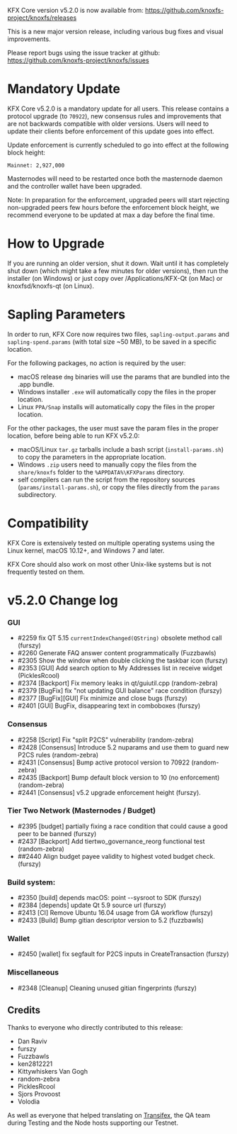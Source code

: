 KFX Core version v5.2.0 is now available from:  <https://github.com/knoxfs-project/knoxfs/releases>

This is a new major version release, including various bug fixes and visual improvements.

Please report bugs using the issue tracker at github: <https://github.com/knoxfs-project/knoxfs/issues>

Mandatory Update
==============

KFX Core v5.2.0 is a mandatory update for all users. This release contains a protocol upgrade (to `70922`), new consensus rules and improvements that are not backwards compatible with older versions. Users will need to update their clients before enforcement of this update goes into effect.

Update enforcement is currently scheduled to go into effect at the following block height:
```
Mainnet: 2,927,000
```
Masternodes will need to be restarted once both the masternode daemon and the controller wallet have been upgraded.

Note: In preparation for the enforcement, upgraded peers will start rejecting non-upgraded peers few hours before the enforcement block height, we recommend everyone to be updated at max a day before the final time.

How to Upgrade
==============

If you are running an older version, shut it down. Wait until it has completely shut down (which might take a few minutes for older versions), then run the installer (on Windows) or just copy over /Applications/KFX-Qt (on Mac) or knoxfsd/knoxfs-qt (on Linux).

Sapling Parameters
==================

In order to run, KFX Core now requires two files, `sapling-output.params` and `sapling-spend.params` (with total size ~50 MB), to be saved in a specific location.

For the following packages, no action is required by the user:
- macOS release `dmg` binaries will use the params that are bundled into the .app bundle.
- Windows installer `.exe` will automatically copy the files in the proper location.
- Linux `PPA/Snap` installs will automatically copy the files in the proper location.

For the other packages, the user must save the param files in the proper location, before being able to run KFX v5.2.0:
- macOS/Linux `tar.gz` tarballs include a bash script (`install-params.sh`) to copy the parameters in the appropriate location.
- Windows `.zip` users need to manually copy the files from the `share/knoxfs` folder to the `%APPDATA%\KFXParams` directory.
- self compilers can run the script from the repository sources (`params/install-params.sh`), or copy the files directly from the `params` subdirectory.

Compatibility
==============

KFX Core is extensively tested on multiple operating systems using the Linux kernel, macOS 10.12+, and Windows 7 and later.

KFX Core should also work on most other Unix-like systems but is not frequently tested on them.

v5.2.0 Change log
==============

### GUI
- #2259 fix QT 5.15 `currentIndexChanged(QString)` obsolete method call (furszy)
- #2260 Generate FAQ answer content programmatically (Fuzzbawls)
- #2305 Show the window when double clicking the taskbar icon (furszy)
- #2353 [GUI] Add search option to My Addresses list in receive widget (PicklesRcool)
- #2374 [Backport] Fix memory leaks in qt/guiutil.cpp (random-zebra)
- #2379 [BugFix] fix "not updating GUI balance" race condition (furszy)
- #2377 [BugFix][GUI] Fix minimize and close bugs (furszy)
- #2401 [GUI] BugFix, disappearing text in comboboxes (furszy)

### Consensus
- #2258 [Script] Fix "split P2CS" vulnerability (random-zebra)
- #2428 [Consensus] Introduce 5.2 nuparams and use them to guard new P2CS rules (random-zebra)
- #2431 [Consensus] Bump active protocol version to 70922 (random-zebra)
- #2435 [Backport] Bump default block version to 10 (no enforcement) (random-zebra)
- #2441 [Consensus] v5.2 upgrade enforcement height (furszy).

### Tier Two Network (Masternodes / Budget)
- #2395 [budget] partially fixing a race condition that could cause a good peer to be banned (furszy)
- #2437 [Backport] Add tiertwo_governance_reorg functional test (random-zebra)
- ##2440 Align budget payee validity to highest voted budget check. (furszy)

### Build system:
- #2350 [build] depends macOS: point --sysroot to SDK (furszy)
- #2384 [depends] update Qt 5.9 source url (furszy)
- #2413 [CI] Remove Ubuntu 16.04 usage from GA workflow (furszy)
- #2433 [Build] Bump gitian descriptor version to 5.2 (fuzzbawls)

### Wallet
- #2450 [wallet] fix segfault for P2CS inputs in CreateTransaction (furszy)

### Miscellaneous
- #2348 [Cleanup] Cleaning unused gitian fingerprints (furszy)

## Credits

Thanks to everyone who directly contributed to this release:

- Dan Raviv
- furszy
- Fuzzbawls
- ken2812221
- Kittywhiskers Van Gogh
- random-zebra
- PicklesRcool
- Sjors Provoost
- Volodia


As well as everyone that helped translating on [Transifex](https://www.transifex.com/projects/p/knoxfs-project-translations/), the QA team during Testing and the Node hosts supporting our Testnet.
